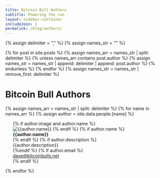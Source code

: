 ```yaml
---
title: Bitcoin Bull Authors
subtitle: Powering the run
layout: sidebar-container
includeJoin: 1
permalink: /blog/authors/
---
```

{% assign delimiter = "," %}
{% assign names_str = "" %}

  {% for post in site.posts %}
    {% assign names_arr = names_str | split: delimiter %}
    {% unless names_arr contains post.author %}
        {% assign names_str = names_str | append: delimiter | append: post.author %}
    {% endunless %}
  {% endfor %}
{% assign names_str = names_str | remove_first: delimiter %}

# Bitcoin Bull Authors

{% assign names_arr = names_str | split: delimiter %}
{% for name in names_arr %}
{% assign author = site.data.people.[name] %}
  <ul>
  	<div itemscope itemtype="http://schema.org/Person">
      {% if author.image and author.name %} <div itemprop="photo"><img src="{{author.image}}" alt="{{author.name}}" title="{{author.name}}"/> {% endif %}
      {% if author.name %} <div itemprop="name"><strong>{{author.name}}</strong></div> {% endif %}
      {% if author.description %}<div itemprop="description">{{author.description}}</div> {%endif %}
      {% if author.email %}<a href="mailto:{{author.email}}"><div itemprop="email">dave@bitcoinbulls.net</div></a>{% endif %}
    </div>
  </ul>
{% endfor %}